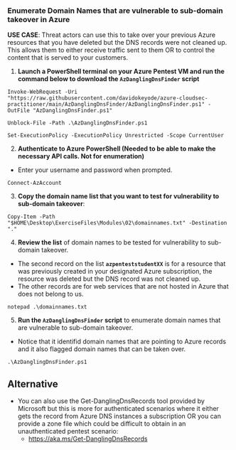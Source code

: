 
### Enumerate Domain Names that are vulnerable to sub-domain takeover in Azure
**USE CASE**: Threat actors can use this to take over your previous Azure resources that you have deleted but the DNS records were not cleaned up. This allows them to either receive traffic sent to them OR to control the content that is served to your customers.

1. **Launch a PowerShell terminal on your Azure Pentest VM and run the command below to download the `AzDanglingDnsFinder` script**
```
Invoke-WebRequest -Uri "https://raw.githubusercontent.com/davidokeyode/azure-cloudsec-practitioner/main/AzDanglingDnsFinder/AzDanglingDnsFinder.ps1" -OutFile "AzDanglingDnsFinder.ps1"

Unblock-File -Path .\AzDanglingDnsFinder.ps1

Set-ExecutionPolicy -ExecutionPolicy Unrestricted -Scope CurrentUser
```

2. **Authenticate to Azure PowerShell (Needed to be able to make the necessary API calls. Not for enumeration)**
* Enter your username and password when prompted.
```
Connect-AzAccount
```

3. **Copy the domain name list that you want to test for vulnerability to sub-domain takeover**:
```
Copy-Item -Path "$HOME\Desktop\ExerciseFiles\Modules\02\domainnames.txt" -Destination "."
```

4. **Review the list** of domain names to be tested for vulnerability to sub-domain takeover.
* The second record on the list **`azpenteststudentXX`** is for a resource that was previously created in your designated Azure subscription, the resource was deleted but the DNS record was not cleaned up.
* The other records are for web services that are not hosted in Azure that does not belong to us.
```
notepad .\domainnames.txt
```

5. **Run the `AzDanglingDnsFinder` script** to enumerate domain names that are vulnerable to sub-domain takeover.
* Notice that it identifid domain names that are pointing to Azure records and it also flagged domain names that can be taken over.
```
.\AzDanglingDnsFinder.ps1
```

## Alternative
* You can also use the Get-DanglingDnsRecords tool provided by Microsoft but this is more for authenticated scenarios where it either gets the record from Azure DNS instances a subscription OR you can provide a zone file which could be difficult to obtain in an unauthenticated pentest scenario:
   * https://aka.ms/Get-DanglingDnsRecords

